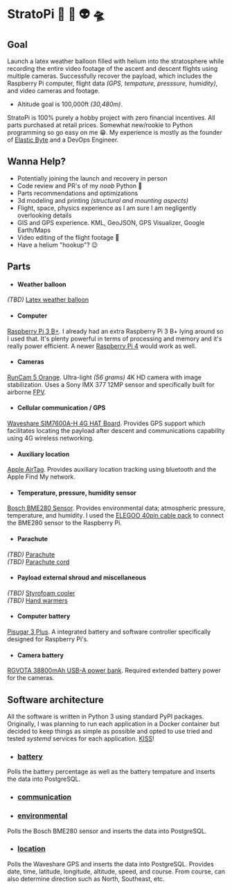# StratoPi 🎈 🌌 👽 🛸

## Goal

Launch a latex weather balloon filled with helium into the stratosphere while recording the entire video footage of the ascent and descent flights using multiple cameras. Successfully recover the payload, which includes the Raspberry Pi computer, flight data _(GPS, tempature, presssure, humidity)_, and video cameras and footage.

- Altitude goal is 100,000ft _(30,480m)_.

StratoPi is 100% purely a hobby project with zero financial incentives. All parts purchased at retail prices. Somewhat new/rookie to Python programming so go easy on me 😁. My experience is mostly as the founder of [Elastic Byte](https://elasticbyte.net) and a DevOps Engineer.

## Wanna Help?

- Potentially joining the launch and recovery in person
- Code review and PR's of my _noob_ Python 🙈
- Parts recommendations and optimizations
- 3d modeling and printing _(structural and mounting aspects)_
- Flight, space, physics experience as I am sure I am negligently overlooking details
- GIS and GPS experience. KML, GeoJSON, GPS Visualizer, Google Earth/Maps
- Video editing of the flight footage 🤞
- Have a helium "hookup"? 😉

## Parts

- #### Weather balloon

*(TBD)* [Latex weather balloon]()

- #### Computer

[Raspberry Pi 3 B+](https://www.raspberrypi.com/products/raspberry-pi-3-model-b-plus/). I already had an extra Raspberry Pi 3 B+ lying around so I used that. It's plenty powerful in terms of processing and memory and it's really power efficient. A newer [Raspberry Pi 4](https://www.raspberrypi.com/products/raspberry-pi-4-model-b/) would work as well.

- #### Cameras

[RunCam 5 Orange](https://shop.runcam.com/runcam-5-orange/). Ultra-light _(56 grams)_ 4K HD camera with image stabilization. Uses a Sony IMX 377 12MP sensor and specifically built for airborne [FPV](https://en.wikipedia.org/wiki/First-person_view_\(radio_control\)).

- #### Cellular communication / GPS

[Waveshare SIM7600A-H 4G HAT Board](https://www.amazon.com/gp/product/B07PLTP3M6). Provides GPS support which facilitates locating the payload after descent and communications capability using 4G wireless networking.

- #### Auxiliary location

[Apple AirTag](https://www.apple.com/shop/buy-airtag/airtag/1-pack). Provides auxiliary location tracking using bluetooth and the Apple Find My network.

- #### Temperature, pressure, humidity sensor

[Bosch BME280 Sensor](https://www.amazon.com/gp/product/B0BQFV883T). Provides environmental data; atmospheric pressure, temperature, and humidity.
I used the [ELEGOO 40pin cable pack](https://www.amazon.com/gp/product/B01EV70C78) to connect the BME280 sensor to the Raspberry Pi.

- #### Parachute

*(TBD)* [Parachute]()<br />
*(TBD)* [Parachute cord]()

- #### Payload external shroud and miscellaneous

*(TBD)* [Styrofoam cooler]()<br />
*(TBD)* [Hand warmers]()

- #### Computer battery

[Pisugar 3 Plus](https://www.amazon.com/gp/product/B09MJ876FW). A integrated battery and software controller specifically designed for Raspberry Pi's.

- #### Camera battery

[RGVOTA 38800mAh USB-A power bank](https://www.amazon.com/dp/B09H4GLZXT?th=1). Required extended battery power for the cameras.

## Software architecture

All the software is written in Python 3 using standard PyPI packages. Originally, I was planning to run each application in a Docker container but decided to keep things as simple as possible and opted to use tried and tested _systemd_ services for each application. [KISS](https://en.wikipedia.org/wiki/KISS_principle)!

- ### [battery](https://github.com/stratopi-org/stratopi/tree/master/software/battery)

Polls the battery percentage as well as the battery tempature and inserts the data into PostgreSQL.

- ### [communication](https://github.com/stratopi-org/stratopi/tree/master/software/communication)

- ### [environmental](https://github.com/stratopi-org/stratopi/tree/master/software/environmental)

Polls the Bosch BME280 sensor and inserts the data into PostgreSQL.

- ### [location](https://github.com/stratopi-org/stratopi/tree/master/software/location)

Polls the Waveshare GPS and inserts the data into PostgreSQL. Provides date, time, latitude, longitude, altitude, speed, and course. From course, can also determine direction such as North, Southeast, etc.

